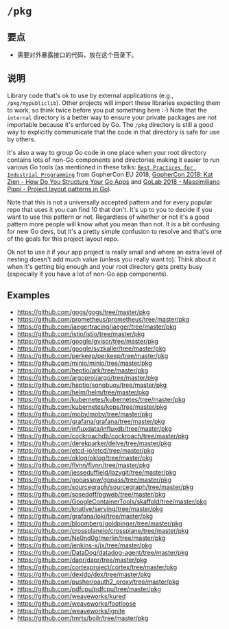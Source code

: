 # `/pkg`

## 要点

- 需要对外暴露接口的代码，放在这个目录下。

## 说明

Library code that's ok to use by external applications (e.g., `/pkg/mypubliclib`). Other projects will import these libraries expecting them to work, so think twice before you put something here :-) Note that the `internal` directory is a better way to ensure your private packages are not importable because it's enforced by Go. The `/pkg` directory is still a good way to explicitly communicate that the code in that directory is safe for use by others.

It's also a way to group Go code in one place when your root directory contains lots of non-Go components and directories making it easier to run various Go tools (as mentioned in these talks: [`Best Practices for Industrial Programming`](https://www.youtube.com/watch?v=PTE4VJIdHPg) from GopherCon EU 2018, [GopherCon 2018: Kat Zien - How Do You Structure Your Go Apps](https://www.youtube.com/watch?v=oL6JBUk6tj0) and [GoLab 2018 - Massimiliano Pippi - Project layout patterns in Go](https://www.youtube.com/watch?v=3gQa1LWwuzk)).

Note that this is not a universally accepted pattern and for every popular repo that uses it you can find 10 that don't. It's up to you to decide if you want to use this pattern or not. Regardless of whether or not it's a good pattern more people will know what you mean than not. It is a bit confusing for new Go devs, but it's a pretty simple confusion to resolve and that's one of the goals for this project layout repo.

Ok not to use it if your app project is really small and where an extra level of nesting doesn't add much value (unless you really want to). Think about it when it's getting big enough and your root directory gets pretty busy (especially if you have a lot of non-Go app components).

## Examples

- <https://github.com/gogs/gogs/tree/master/pkg>
- <https://github.com/prometheus/prometheus/tree/master/pkg>
- <https://github.com/jaegertracing/jaeger/tree/master/pkg>
- <https://github.com/istio/istio/tree/master/pkg>
- <https://github.com/google/gvisor/tree/master/pkg>
- <https://github.com/google/syzkaller/tree/master/pkg>
- <https://github.com/perkeep/perkeep/tree/master/pkg>
- <https://github.com/minio/minio/tree/master/pkg>
- <https://github.com/heptio/ark/tree/master/pkg>
- <https://github.com/argoproj/argo/tree/master/pkg>
- <https://github.com/heptio/sonobuoy/tree/master/pkg>
- <https://github.com/helm/helm/tree/master/pkg>
- <https://github.com/kubernetes/kubernetes/tree/master/pkg>
- <https://github.com/kubernetes/kops/tree/master/pkg>
- <https://github.com/moby/moby/tree/master/pkg>
- <https://github.com/grafana/grafana/tree/master/pkg>
- <https://github.com/influxdata/influxdb/tree/master/pkg>
- <https://github.com/cockroachdb/cockroach/tree/master/pkg>
- <https://github.com/derekparker/delve/tree/master/pkg>
- <https://github.com/etcd-io/etcd/tree/master/pkg>
- <https://github.com/oklog/oklog/tree/master/pkg>
- <https://github.com/flynn/flynn/tree/master/pkg>
- <https://github.com/jesseduffield/lazygit/tree/master/pkg>
- <https://github.com/gopasspw/gopass/tree/master/pkg>
- <https://github.com/sourcegraph/sourcegraph/tree/master/pkg>
- <https://github.com/sosedoff/pgweb/tree/master/pkg>
- <https://github.com/GoogleContainerTools/skaffold/tree/master/pkg>
- <https://github.com/knative/serving/tree/master/pkg>
- <https://github.com/grafana/loki/tree/master/pkg>
- <https://github.com/bloomberg/goldpinger/tree/master/pkg>
- <https://github.com/crossplaneio/crossplane/tree/master/pkg>
- <https://github.com/Ne0nd0g/merlin/tree/master/pkg>
- <https://github.com/jenkins-x/jx/tree/master/pkg>
- <https://github.com/DataDog/datadog-agent/tree/master/pkg>
- <https://github.com/dapr/dapr/tree/master/pkg>
- <https://github.com/cortexproject/cortex/tree/master/pkg>
- <https://github.com/dexidp/dex/tree/master/pkg>
- <https://github.com/pusher/oauth2_proxy/tree/master/pkg>
- <https://github.com/pdfcpu/pdfcpu/tree/master/pkg>
- <https://github.com/weaveworks/kured>
- <https://github.com/weaveworks/footloose>
- <https://github.com/weaveworks/ignite>
- <https://github.com/tmrts/boilr/tree/master/pkg>

